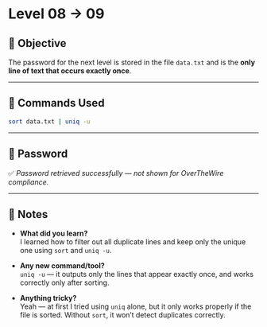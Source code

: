 # Level 08 → 09

## 🎯 Objective

The password for the next level is stored in the file `data.txt` and is the **only line of text that occurs exactly once**.

---

## 🧪 Commands Used

```bash
sort data.txt | uniq -u
```

---

## 🔐 Password

✅ *Password retrieved successfully — not shown for OverTheWire compliance.*

---

## 🧠 Notes

- **What did you learn?**  
  I learned how to filter out all duplicate lines and keep only the unique one using `sort` and `uniq -u`.

- **Any new command/tool?**  
  `uniq -u` — it outputs only the lines that appear exactly once, and works correctly only after sorting.

- **Anything tricky?**  
  Yeah — at first I tried using `uniq` alone, but it only works properly if the file is sorted. Without `sort`, it won’t detect duplicates correctly.
